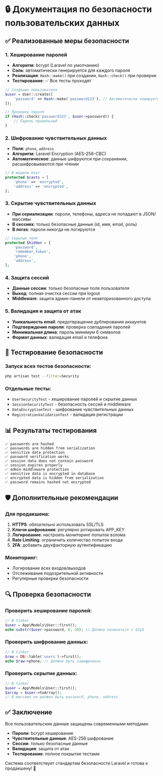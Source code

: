 # 🔒 Документация по безопасности пользовательских данных

## ✅ Реализованные меры безопасности

### 1. **Хеширование паролей**
- **Алгоритм**: bcrypt (Laravel по умолчанию)
- **Соль**: автоматически генерируется для каждого пароля
- **Реализация**: `Hash::make()` при создании, `Hash::check()` при проверке
- **Тестирование**: ✅ Все тесты проходят

```php
// Создание пользователя
$user = User::create([
    'password' => Hash::make('password123'), // Автоматически хешируется
]);

// Проверка пароля
if (Hash::check('password123', $user->password)) {
    // Пароль правильный
}
```

### 2. **Шифрование чувствительных данных**
- **Поля**: `phone`, `address`
- **Алгоритм**: Laravel Encryption (AES-256-CBC)
- **Автоматическое**: данные шифруются при сохранении, расшифровываются при чтении

```php
// В модели User
protected $casts = [
    'phone' => 'encrypted',
    'address' => 'encrypted',
];
```

### 3. **Скрытие чувствительных данных**
- **При сериализации**: пароли, телефоны, адреса не попадают в JSON/массивы
- **В сессиях**: только безопасные данные (id, имя, email, роль)
- **В логах**: пароли никогда не логируются

```php
// Скрытые поля
protected $hidden = [
    'password',
    'remember_token',
    'phone',
    'address',
];
```

### 4. **Защита сессий**
- **Данные сессии**: только безопасные поля пользователя
- **Выход**: полная очистка сессии при logout
- **Middleware**: защита админ-панели от неавторизованного доступа

### 5. **Валидация и защита от атак**
- **Уникальность email**: предотвращение дублирования аккаунтов
- **Подтверждение пароля**: проверка совпадения паролей
- **Минимальная длина**: пароль минимум 6 символов
- **Формат данных**: валидация email и телефона

## 🧪 Тестирование безопасности

### Запуск всех тестов безопасности:
```bash
php artisan test --filter=Security
```

### Отдельные тесты:
- `UserSecurityTest` - хеширование паролей и скрытие данных
- `SessionSecurityTest` - безопасность сессий и middleware
- `DataEncryptionTest` - шифрование чувствительных данных
- `RegistrationValidationTest` - валидация регистрации

## 📊 Результаты тестирования

```
✅ passwords are hashed
✅ passwords are hidden from serialization  
✅ sensitive data protection
✅ password verification works
✅ session data does not contain password
✅ session expires properly
✅ admin middleware protection
✅ sensitive data is encrypted in database
✅ encrypted data is hidden from serialization
✅ password remains hashed not encrypted
```

## 🛡️ Дополнительные рекомендации

### Для продакшена:
1. **HTTPS**: обязательно использовать SSL/TLS
2. **Ключи шифрования**: регулярно ротировать APP_KEY
3. **Логирование**: настроить мониторинг попыток взлома
4. **Rate Limiting**: ограничить количество попыток входа
5. **2FA**: добавить двухфакторную аутентификацию

### Мониторинг:
- Логирование всех входов/выходов
- Отслеживание подозрительной активности
- Регулярные проверки безопасности

## 🔍 Проверка безопасности

### Проверить хеширование паролей:
```php
// В tinker
$user = App\Models\User::first();
echo substr($user->password, 0, 20); // Должно начинаться с $2y$
```

### Проверить шифрование данных:
```php
// В tinker
$raw = DB::table('users')->first();
echo $raw->phone; // Должно быть зашифровано
```

### Проверить скрытие данных:
```php
// В tinker
$user = App\Models\User::first();
$array = $user->toArray();
// В массиве не должно быть password, phone, address
```

## ✅ Заключение

Все пользовательские данные защищены современными методами:
- **Пароли**: bcrypt хеширование
- **Чувствительные данные**: AES-256 шифрование  
- **Сессии**: только безопасные данные
- **Валидация**: защита от атак
- **Тестирование**: полное покрытие тестами

Система соответствует стандартам безопасности Laravel и готова к продакшену! 🚀







